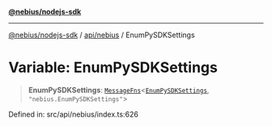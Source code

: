 [**@nebius/nodejs-sdk**](../../../README.md)

---

[@nebius/nodejs-sdk](../../../README.md) / [api/nebius](../README.md) / EnumPySDKSettings

# Variable: EnumPySDKSettings

> **EnumPySDKSettings**: [`MessageFns`](../../../runtime/protos/core/interfaces/MessageFns.md)\<[`EnumPySDKSettings`](../interfaces/EnumPySDKSettings.md), `"nebius.EnumPySDKSettings"`\>

Defined in: src/api/nebius/index.ts:626
